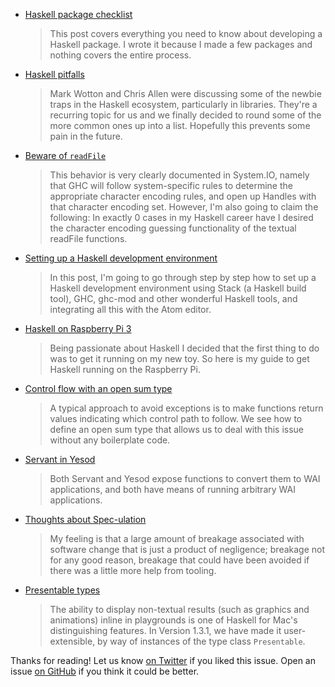-   [Haskell package checklist](http://taylor.fausak.me/2016/12/05/haskell-package-checklist/)

    > This post covers everything you need to know about developing a Haskell package. I wrote it because I made a few packages and nothing covers the entire process.

-   [Haskell pitfalls](http://lorepub.com/post/2016-12-17-Haskell-Pitfalls)

    > Mark Wotton and Chris Allen were discussing some of the newbie traps in the Haskell ecosystem, particularly in libraries. They're a recurring topic for us and we finally decided to round some of the more common ones up into a list. Hopefully this prevents some pain in the future.

-   [Beware of `readFile`](http://www.snoyman.com/blog/2016/12/beware-of-readfile)

    > This behavior is very clearly documented in System.IO, namely that GHC will follow system-specific rules to determine the appropriate character encoding rules, and open up Handles with that character encoding set. However, I'm also going to claim the following: In exactly 0 cases in my Haskell career have I desired the character encoding guessing functionality of the textual readFile functions.

-   [Setting up a Haskell development environment](http://www.prigrammer.com/?p=332)

    > In this post, I'm going to go through step by step how to set up a Haskell development environment using Stack (a Haskell build tool), GHC, ghc-mod and other wonderful Haskell tools, and integrating all this with the Atom editor.

-   [Haskell on Raspberry Pi 3](http://allocinit.io/haskell/haskell-on-raspberry-pi-3/)

    > Being passionate about Haskell I decided that the first thing to do was to get it running on my new toy. So here is my guide to get Haskell running on the Raspberry Pi.

-   [Control flow with an open sum type](http://hsyl20.fr/home/posts/2016-12-12-control-flow-in-haskell-part-0.html)

    > A typical approach to avoid exceptions is to make functions return values indicating which control path to follow. We see how to define an open sum type that allows us to deal with this issue without any boilerplate code.

-   [Servant in Yesod](http://www.parsonsmatt.org/2016/12/18/servant_in_yesod_-_yo_dawg.html)

    > Both Servant and Yesod expose functions to convert them to WAI applications, and both have means of running arbitrary WAI applications.

-   [Thoughts about Spec-ulation](http://blog.ezyang.com/2016/12/thoughts-about-spec-ulation-rich-hickey/)

    > My feeling is that a large amount of breakage associated with software change that is just a product of negligence; breakage not for any good reason, breakage that could have been avoided if there was a little more help from tooling.

-   [Presentable types](http://blog.haskellformac.com/blog/presentable-types)

    > The ability to display non-textual results (such as graphics and animations) inline in playgrounds is one of Haskell for Mac's distinguishing features. In Version 1.3.1, we have made it user-extensible, by way of instances of the type class `Presentable`.

Thanks for reading!
Let us know [on Twitter](https://twitter.com/haskellweekly) if you liked this issue.
Open an issue [on GitHub](https://github.com/haskellweekly/haskellweekly.github.io) if you think it could be better.
